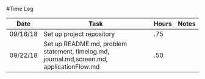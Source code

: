 #Time Log

| Date | Task | Hours | Notes|
|------|------|-------|------|
| 09/16/18| Set up project repository| .75 | |
| 09/22/18| Set up README.md, problem statement, timelog.md, journal.md,screen.md, applicationFlow.md| .50 | |